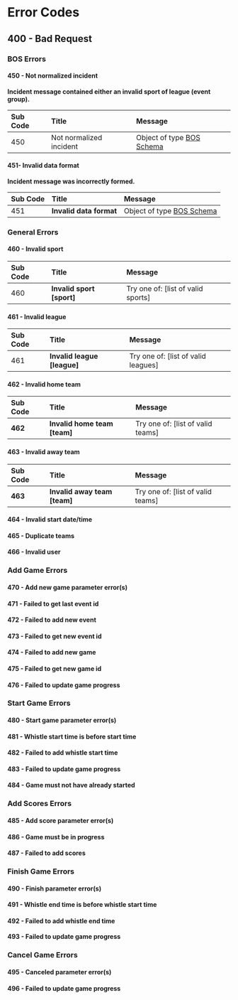 # Error Codes

## **400 - Bad Request**

### **BOS Errors**

#### **450 - Not normalized incident**

**Incident message contained either an invalid sport of league \(event group\).**

| **Sub Code** | Title | Message |
| :--- | :--- | :--- |
| 450 | Not normalized incident | Object of type [BOS Schema](../bos-schema.md) |

#### **451- Invalid data format**

**Incident message was incorrectly formed.**

| **Sub Code** | Title | Message |
| :--- | :--- | :--- |
| 451 |  **Invalid data format** | Object of type [BOS Schema](../bos-schema.md) |

### **General Errors**

#### **460 - Invalid sport**

| **Sub Code** | Title | Message |
| :--- | :--- | :--- |
| 460 |  **Invalid sport \[sport\]** | Try one of: \[list of valid sports\] |

#### **461 - Invalid league**

| **Sub Code** | Title | Message |
| :--- | :--- | :--- |
| 461 |  **Invalid league \[league\]** | Try one of: \[list of valid leagues\] |

#### **462 - Invalid home team**

| **Sub Code** | Title | Message |
| :--- | :--- | :--- |
| **462** |  **Invalid home team \[team\]** | Try one of: \[list of valid teams\] |

#### **463 - Invalid away team**

| **Sub Code** | Title | Message |
| :--- | :--- | :--- |
| **463** |  **Invalid away team \[team\]** | Try one of: \[list of valid teams\] |

#### **464 - Invalid start date/time**

#### **465 - Duplicate teams**

#### **466 - Invalid user**

### **Add Game Errors**

#### **470 - Add new game parameter error\(s\)**

#### **471 - Failed to get last event id**

#### **472 - Failed to add new event**

#### **473 - Failed to get new event id**

#### **474 - Failed to add new game**

#### **475 - Failed to get new game id**

#### **476 - Failed to update game progress**

### **Start Game Errors**

#### **480 - Start game parameter error\(s\)**

#### **481 - Whistle start time is before start time**

#### **482 - Failed to add whistle start time**

#### **483 - Failed to update game progress**

#### **484 - Game must not have already started**

### **Add Scores Errors**

#### **485 - Add score parameter error\(s\)**

#### **486 - Game must be in progress**

#### **487 - Failed to add scores**

### **Finish Game Errors**

#### **490 - Finish parameter error\(s\)**

#### **491 - Whistle end time is before whistle start time**

#### **492 - Failed to add whistle end time**

**493 - Failed to update game progress**

### **Cancel Game Errors**

#### **495 - Canceled parameter error\(s\)**

#### **496 - Failed to update game progress** 

